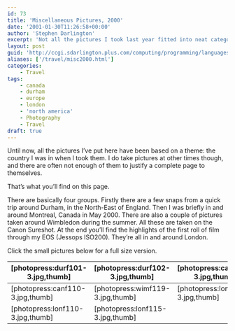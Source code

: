 ```yaml
---
id: 73
title: 'Miscellaneous Pictures, 2000'
date: '2001-01-30T11:26:58+00:00'
author: 'Stephen Darlington'
excerpt: 'Not all the pictures I took last year fitted into neat categories. This page is for those awkward shots. '
layout: post
guid: 'http://ccgi.sdarlington.plus.com/computing/programming/languages/miscellaneous-pictures-2000.html'
aliases: ['/travel/misc2000.html']
categories:
    - Travel
tags:
    - canada
    - durham
    - europe
    - london
    - 'north america'
    - Photography
    - Travel
draft: true
---
```


Until now, all the pictures I’ve put here have been based on a theme: the country I was in when I took them. I do take pictures at other times though, and there are often not enough of them to justify a complete page to themselves.

That’s what you’ll find on this page.

There are basically four groups. Firstly there are a few snaps from a quick trip around Durham, in the North-East of England. Then I was briefly in and around Montreal, Canada in May 2000. There are also a couple of pictures taken around Wimbledon during the summer. All these are taken on the Canon Sureshot. At the end you’ll find the highlights of the first roll of film through my EOS (Jessops ISO200). They’re all in and around London.

Click the small pictures below for a full size version.

| \[photopress:durf101-3.jpg,thumb\] | \[photopress:durf102-3.jpg,thumb\] | \[photopress:canf101-3.jpg,thumb\] | \[photopress:canf107-3.jpg,thumb\] |
|---|---|---|---|
| \[photopress:canf110-3.jpg,thumb\] | \[photopress:wimf119-3.jpg,thumb\] | \[photopress:lonf113-3.jpg,thumb\] | \[photopress:lonf111-3.jpg,thumb\] |
| \[photopress:lonf110-3.jpg,thumb\] | \[photopress:lonf115-3.jpg,thumb\] |